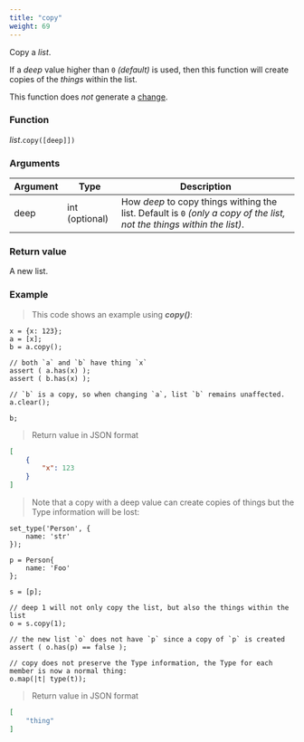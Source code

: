 ```yaml
---
title: "copy"
weight: 69
---
```


Copy a *list*.

If a *deep* value higher than `0` *(default)* is used, then this function will create copies of the *things* within the list.

This function does *not* generate a [change](../../../overview/changes).

### Function

*list*.`copy([deep]])`

### Arguments

Argument | Type | Description
-------- | ---- | -----------
deep | int (optional) | How *deep* to copy things withing the list. Default is `0` *(only a copy of the list, not the things within the list)*.

### Return value

A new list.

### Example

> This code shows an example using ***copy()***:

```thingsdb,json_response
x = {x: 123};
a = [x];
b = a.copy();

// both `a` and `b` have thing `x`
assert ( a.has(x) );
assert ( b.has(x) );

// `b` is a copy, so when changing `a`, list `b` remains unaffected.
a.clear();

b;
```

> Return value in JSON format

```json
[
    {
        "x": 123
    }
]
```

> Note that a copy with a deep value can create copies of things but the Type information will be lost:

```thingsdb,json_response
set_type('Person', {
    name: 'str'
});

p = Person{
    name: 'Foo'
};

s = [p];

// deep 1 will not only copy the list, but also the things within the list
o = s.copy(1);

// the new list `o` does not have `p` since a copy of `p` is created
assert ( o.has(p) == false );

// copy does not preserve the Type information, the Type for each member is now a normal thing:
o.map(|t| type(t));
```

> Return value in JSON format

```json
[
    "thing"
]
```

